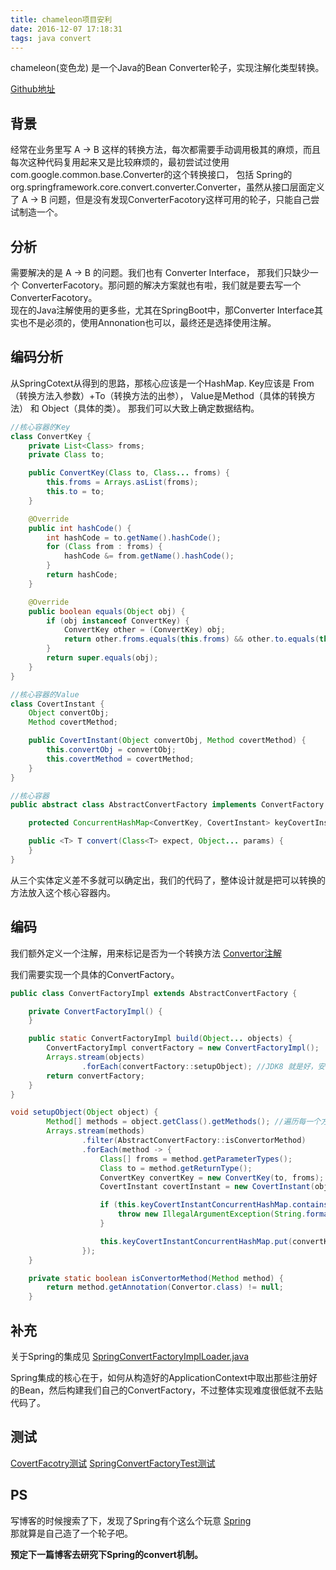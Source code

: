 ```yaml
---
title: chameleon项目安利
date: 2016-12-07 17:18:31
tags: java convert
---
```


chameleon(变色龙) 是一个Java的Bean Converter轮子，实现注解化类型转换。

[Github地址](https://github.com/yannxia/chameleon)

## 背景
经常在业务里写 A -> B 这样的转换方法，每次都需要手动调用极其的麻烦，而且每次这种代码复用起来又是比较麻烦的，最初尝试过使用 com.google.common.base.Converter的这个转换接口，
包括 Spring的org.springframework.core.convert.converter.Converter，虽然从接口层面定义了 A -> B 问题，但是没有发现ConverterFacotory这样可用的轮子，只能自己尝试制造一个。

## 分析
需要解决的是 A -> B 的问题。我们也有 Converter Interface， 那我们只缺少一个 ConverterFacotory。那问题的解决方案就也有啦，我们就是要去写一个ConverterFacotory。  
现在的Java注解使用的更多些，尤其在SpringBoot中，那Converter Interface其实也不是必须的，使用Annonation也可以，最终还是选择使用注解。

## 编码分析
从SpringCotext从得到的思路，那核心应该是一个HashMap. Key应该是 From（转换方法入参数）+To（转换方法的出参）， Value是Method（具体的转换方法） 和 Object（具体的类）。
那我们可以大致上确定数据结构。


```java
//核心容器的Key
class ConvertKey {
    private List<Class> froms;
    private Class to;

    public ConvertKey(Class to, Class... froms) {
        this.froms = Arrays.asList(froms);
        this.to = to;
    }

    @Override
    public int hashCode() {
        int hashCode = to.getName().hashCode();
        for (Class from : froms) {
            hashCode &= from.getName().hashCode();
        }
        return hashCode;
    }

    @Override
    public boolean equals(Object obj) {
        if (obj instanceof ConvertKey) {
            ConvertKey other = (ConvertKey) obj;
            return other.froms.equals(this.froms) && other.to.equals(this.to);
        }
        return super.equals(obj);
    }
}

```

```java
//核心容器的Value
class CovertInstant {
    Object convertObj;
    Method covertMethod;

    public CovertInstant(Object convertObj, Method covertMethod) {
        this.convertObj = convertObj;
        this.covertMethod = covertMethod;
    }
}
```
```java
//核心容器
public abstract class AbstractConvertFactory implements ConvertFactory {

    protected ConcurrentHashMap<ConvertKey, CovertInstant> keyCovertInstantConcurrentHashMap = new ConcurrentHashMap<>(); //存储核心

    public <T> T convert(Class<T> expect, Object... params) {
    }
}
```

从三个实体定义差不多就可以确定出，我们的代码了，整体设计就是把可以转换的方法放入这个核心容器内。

## 编码
我们额外定义一个注解，用来标记是否为一个转换方法 [Convertor注解](https://github.com/yannxia/chameleon/blob/master/src/main/java/info/yannxia/java/chameleon/annonation/Convertor.java)

我们需要实现一个具体的ConvertFactory。

```java
public class ConvertFactoryImpl extends AbstractConvertFactory {

    private ConvertFactoryImpl() {
    }

    public static ConvertFactoryImpl build(Object... objects) {
        ConvertFactoryImpl convertFactory = new ConvertFactoryImpl();
        Arrays.stream(objects)
                .forEach(convertFactory::setupObject); //JDK8 就是好，安利
        return convertFactory;
    }
}
```

```java
void setupObject(Object object) {
        Method[] methods = object.getClass().getMethods(); //遍历每一个方法，这里仅仅支持Public方法，防止Private的滥用。
        Arrays.stream(methods)
                .filter(AbstractConvertFactory::isConvertorMethod)
                .forEach(method -> {
                    Class[] froms = method.getParameterTypes(); 
                    Class to = method.getReturnType();
                    ConvertKey convertKey = new ConvertKey(to, froms);
                    CovertInstant covertInstant = new CovertInstant(object, method);

                    if (this.keyCovertInstantConcurrentHashMap.containsKey(convertKey)) {
                        throw new IllegalArgumentException(String.format("already has [%s] -> [%s] method", froms, to));
                    }

                    this.keyCovertInstantConcurrentHashMap.put(convertKey, covertInstant);
                });
    }

    private static boolean isConvertorMethod(Method method) {
        return method.getAnnotation(Convertor.class) != null;
    }
```

## 补充
关于Spring的集成见 [SpringConvertFactoryImplLoader.java](https://github.com/yannxia/chameleon/blob/master/src/main/java/info/yannxia/java/chameleon/SpringConvertFactoryImplLoader.java)

Spring集成的核心在于，如何从构造好的ApplicationContext中取出那些注册好的Bean，然后构建我们自己的ConvertFactory，不过整体实现难度很低就不去贴代码了。

## 测试
[CovertFacotry测试](https://github.com/yannxia/chameleon/blob/master/src/test/java/info/yannxia/java/chameleon/ConvertFactoryTest.java)
[SpringConvertFactoryTest测试](https://github.com/yannxia/chameleon/blob/master/src/test/java/info/yannxia/java/chameleon/SpringConvertFactoryTest.java)


## PS
写博客的时候搜索了下，发现了Spring有个这么个玩意 [Spring](http://docs.spring.io/spring/docs/current/spring-framework-reference/html/validation.html#core-convert)  
那就算是自己造了一个轮子吧。

**预定下一篇博客去研究下Spring的convert机制。**
